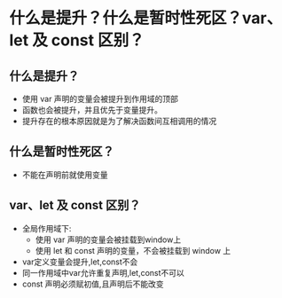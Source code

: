 # 什么是提升？什么是暂时性死区？var、let 及 const 区别？
## 什么是提升？
* 使用 var 声明的变量会被提升到作用域的顶部
* 函数也会被提升，并且优先于变量提升。
* 提升存在的根本原因就是为了解决函数间互相调用的情况

## 什么是暂时性死区？
* 不能在声明前就使用变量

## var、let 及 const 区别？
* 全局作用域下:
  * 使用 var 声明的变量会被挂载到window上
  * 使用 let 和 const 声明的变量，不会被挂载到 window 上
* var定义变量会提升,let,const不会
* 同一作用域中var允许重复声明,let,const不可以
* const 声明必须赋初值,且声明后不能改变